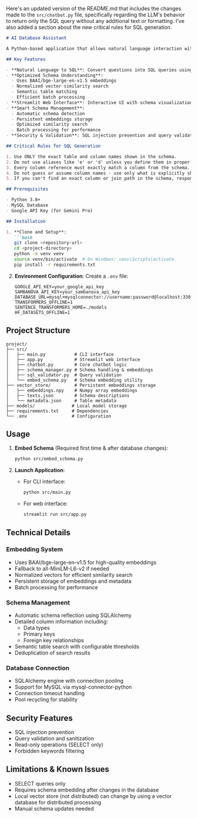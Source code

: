 Here's an updated version of the README.md that includes the changes made to the `src/chatbot.py` file, specifically regarding the LLM's behavior to return only the SQL query without any additional text or formatting. I've also added a section about the new critical rules for SQL generation.

```markdown:README.md
# AI Database Assistant

A Python-based application that allows natural language interaction with your database using sentence transformers and Google's Gemini Pro model. This application translates questions into SQL queries, executes them, and returns results in a conversational format.

## Key Features

- **Natural Language to SQL**: Convert questions into SQL queries using Gemini Pro
- **Optimized Schema Understanding**: 
  - Uses BAAI/bge-large-en-v1.5 embeddings
  - Normalized vector similarity search
  - Semantic table matching
  - Efficient batch processing
- **Streamlit Web Interface**: Interactive UI with schema visualization
- **Smart Schema Management**:
  - Automatic schema detection
  - Persistent embeddings storage
  - Optimized similarity search
  - Batch processing for performance
- **Security & Validation**: SQL injection prevention and query validation

## Critical Rules for SQL Generation

1. Use ONLY the exact table and column names shown in the schema.
2. Do not use aliases like 'e' or 'd' unless you define them in proper table aliases.
3. Every column reference must exactly match a column from the schema.
4. Do not guess or assume column names - use only what is explicitly shown.
5. If you can't find an exact column or join path in the schema, respond with 'INVALID_QUERY'.

## Prerequisites

- Python 3.8+
- MySQL Database
- Google API Key (for Gemini Pro)

## Installation

1. **Clone and Setup**:
   ```bash
   git clone <repository-url>
   cd <project-directory>
   python -m venv venv
   source venv/bin/activate  # On Windows: venv\Scripts\activate
   pip install -r requirements.txt
   ```

2. **Environment Configuration**:
   Create a `.env` file:
   ```plaintext
   GOOGLE_API_KEY=your_google_api_key
   SAMBANOVA_API_KEY=your_sambanova_api_key
   DATABASE_URL=mysql+mysqlconnector://username:password@localhost:3306/database_name
   TRANSFORMERS_OFFLINE=1
   SENTENCE_TRANSFORMERS_HOME=./models
   HF_DATASETS_OFFLINE=1
   ```

## Project Structure

```
project/
├── src/
│   ├── main.py           # CLI interface
│   ├── app.py            # Streamlit web interface
│   ├── chatbot.py        # Core chatbot logic
│   ├── schema_manager.py # Schema handling & embeddings
│   ├── sql_validator.py  # Query validation
│   └── embed_schema.py   # Schema embedding utility
├── vector_store/         # Persistent embeddings storage
│   ├── embeddings.npy    # Numpy array embeddings
│   ├── texts.json        # Schema descriptions
│   └── metadata.json     # Table metadata
├── models/              # Local model storage
├── requirements.txt     # Dependencies
└── .env                 # Configuration
```

## Usage

1. **Embed Schema** (Required first time & after database changes):
   ```bash
   python src/embed_schema.py
   ```

2. **Launch Application**:
   - For CLI interface:
     ```bash
     python src/main.py
     ```
   - For web interface:
     ```bash
     streamlit run src/app.py
     ```

## Technical Details

### Embedding System
- Uses BAAI/bge-large-en-v1.5 for high-quality embeddings
- Fallback to all-MiniLM-L6-v2 if needed
- Normalized vectors for efficient similarity search
- Persistent storage of embeddings and metadata
- Batch processing for performance

### Schema Management
- Automatic schema reflection using SQLAlchemy
- Detailed column information including:
  - Data types
  - Primary keys
  - Foreign key relationships
- Semantic table search with configurable thresholds
- Deduplication of search results

### Database Connection
- SQLAlchemy engine with connection pooling
- Support for MySQL via mysql-connector-python
- Connection timeout handling
- Pool recycling for stability

## Security Features

- SQL injection prevention
- Query validation and sanitization
- Read-only operations (SELECT only)
- Forbidden keywords filtering

## Limitations & Known Issues

- SELECT queries only
- Requires schema embedding after changes in the database
- Local vector store (not distributed) can change by using a vector database for distributed processing
- Manual schema updates needed
